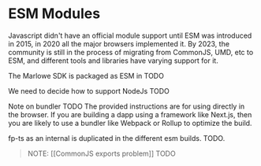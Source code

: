 # ESM Modules

Javascript didn't have an official module support until ESM was introduced in 2015, in 2020 all the major browsers implemented it. By 2023, the community is still in the process of migrating from CommonJS, UMD, etc to ESM, and different tools and libraries have varying support for it.

The Marlowe SDK is packaged as ESM in TODO

We need to decide how to support NodeJs TODO

Note on bundler TODO
The provided instructions are for using directly in the browser. If you are building a dapp using a framework like Next.js, then you are likely to use a bundler like Webpack or Rollup to optimize the build.

fp-ts as an internal is duplicated in the different esm builds. TODO.


> NOTE: [[CommonJS exports problem]]
> TODO
